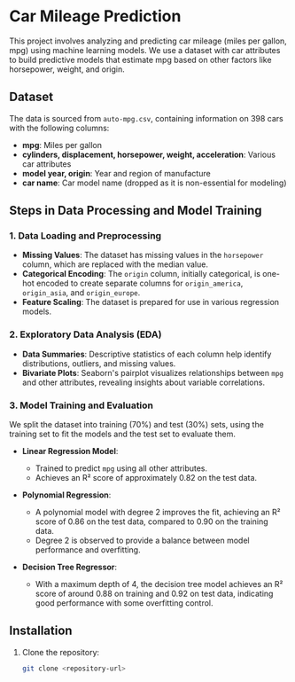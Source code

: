 # Car Mileage Prediction

This project involves analyzing and predicting car mileage (miles per gallon, mpg) using machine learning models. We use a dataset with car attributes to build predictive models that estimate mpg based on other factors like horsepower, weight, and origin.

## Dataset
The data is sourced from `auto-mpg.csv`, containing information on 398 cars with the following columns:

- **mpg**: Miles per gallon
- **cylinders, displacement, horsepower, weight, acceleration**: Various car attributes
- **model year, origin**: Year and region of manufacture
- **car name**: Car model name (dropped as it is non-essential for modeling)

## Steps in Data Processing and Model Training

### 1. Data Loading and Preprocessing
- **Missing Values**: The dataset has missing values in the `horsepower` column, which are replaced with the median value.
- **Categorical Encoding**: The `origin` column, initially categorical, is one-hot encoded to create separate columns for `origin_america`, `origin_asia`, and `origin_europe`.
- **Feature Scaling**: The dataset is prepared for use in various regression models.

### 2. Exploratory Data Analysis (EDA)
- **Data Summaries**: Descriptive statistics of each column help identify distributions, outliers, and missing values.
- **Bivariate Plots**: Seaborn's pairplot visualizes relationships between `mpg` and other attributes, revealing insights about variable correlations.

### 3. Model Training and Evaluation
We split the dataset into training (70%) and test (30%) sets, using the training set to fit the models and the test set to evaluate them.

- **Linear Regression Model**:
  - Trained to predict `mpg` using all other attributes.
  - Achieves an R² score of approximately 0.82 on the test data.

- **Polynomial Regression**:
  - A polynomial model with degree 2 improves the fit, achieving an R² score of 0.86 on the test data, compared to 0.90 on the training data.
  - Degree 2 is observed to provide a balance between model performance and overfitting.

- **Decision Tree Regressor**:
  - With a maximum depth of 4, the decision tree model achieves an R² score of around 0.88 on training and 0.92 on test data, indicating good performance with some overfitting control.

## Installation

1. Clone the repository:

   ```bash
   git clone <repository-url>
